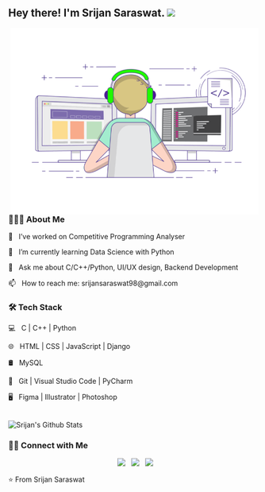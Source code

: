 <h2> Hey there! I'm Srijan Saraswat. <img src="https://github.com/souvikguria98/souvikguria98/blob/master/Hi.gif" width="25"></h2>
<img align="right" alt="GIF" src="https://raw.githubusercontent.com/devSouvik/devSouvik/master/gif3.gif" width="500"/>

<h3> 👨🏻‍💻 About Me </h3>

<p>🔭 &nbsp; I’ve worked on Competitive Programming Analyser</p>
<p>🌱 &nbsp; I’m currently learning Data Science with Python</p>
<p>💬 &nbsp; Ask me about C/C++/Python, UI/UX design, Backend Development</p>
<p>📫 &nbsp; How to reach me: srijansaraswat98@gmail.com</p>

<h3>🛠 Tech Stack</h3>

<p>💻 &nbsp; C | C++ | Python</p>
<p>🌐 &nbsp; HTML | CSS | JavaScript | Django</p>
<p>🛢 &nbsp; MySQL</p>
<p>🔧 &nbsp; Git | Visual Studio Code | PyCharm</p>
<p>🖥 &nbsp; Figma | Illustrator | Photoshop</p>

<br>
<img align="center" src="https://github-readme-stats.vercel.app/api?username=srijansaraswat&include_all_commits=true&count_private=true&show_icons=true&line_height=20&title_color=7A7ADB&icon_color=2234AE&text_color=D3D3D3&bg_color=0,000000,130F40" alt="Srijan's Github Stats">
</br>

<h3> 🤝🏻 Connect with Me </h3>
<p align="center">
&nbsp; <a href="https://www.linkedin.com/in/srijan-saraswat" target="_blank" rel="noopener noreferrer"><img src="https://img.icons8.com/plasticine/100/000000/linkedin.png" width="50" /></a>  
&nbsp; <a href="https://instagram.com/_.srijan_saraswat._" target="_blank" rel="noopener noreferrer"><img src="https://img.icons8.com/plasticine/100/000000/instagram-new.png" width="50" /></a>  
&nbsp; <a href="mailto:saraswatsrijan@gmail.com" target="_blank" rel="noopener noreferrer"><img src="https://img.icons8.com/plasticine/100/000000/gmail.png"  width="50" /></a>
</p>
⭐️ From Srijan Saraswat
